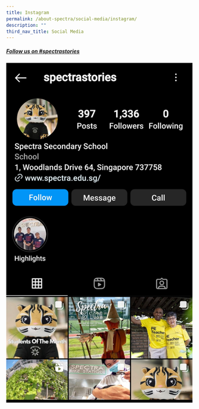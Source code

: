 ```yaml
---
title: Instagram
permalink: /about-spectra/social-media/instagram/
description: ""
third_nav_title: Social Media
---
```

##### [Follow us on #spectrastories](https://www.instagram.com/spectrastories/)

<a target="new" href="https://www.instagram.com/spectrastories/"><img style="width:500px" src="/images/ig_spectra_stories.png"></a>